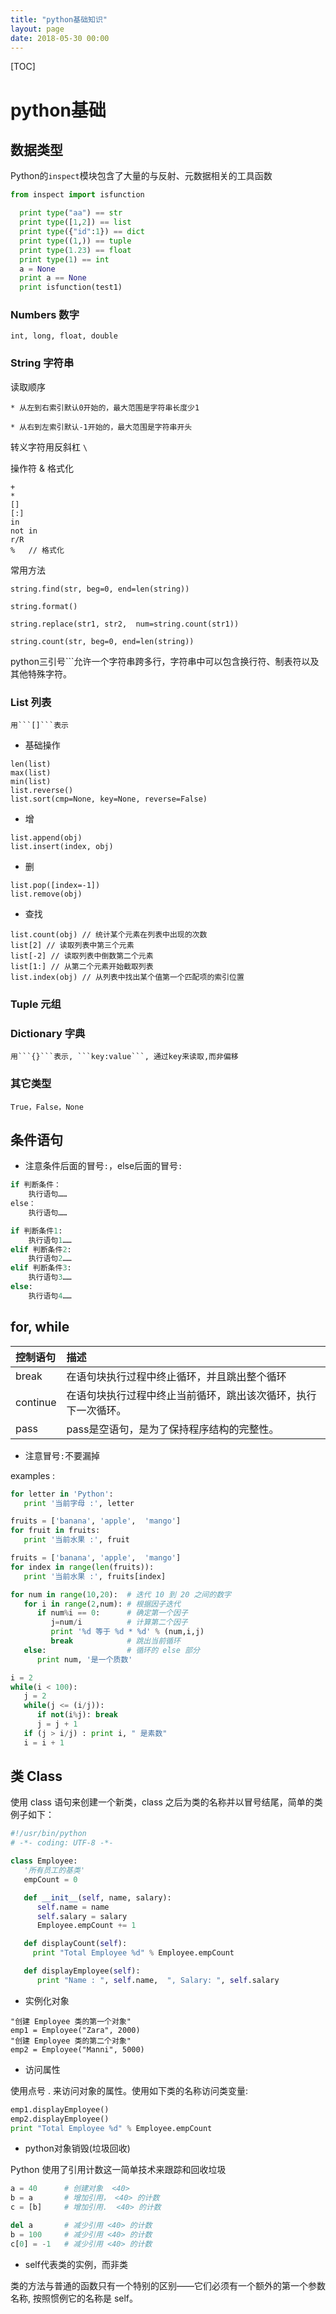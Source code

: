 ```yaml
---
title: "python基础知识"
layout: page
date: 2018-05-30 00:00
---
```


[TOC]

# python基础

## 数据类型

Python的`inspect`模块包含了大量的与反射、元数据相关的工具函数

```python
from inspect import isfunction

  print type("aa") == str
  print type([1,2]) == list
  print type({"id":1}) == dict
  print type((1,)) == tuple
  print type(1.23) == float
  print type(1) == int
  a = None
  print a == None
  print isfunction(test1)
```

### Numbers 数字

	int, long, float, double

### String 字符串

读取顺序

	* 从左到右索引默认0开始的，最大范围是字符串长度少1

	* 从右到左索引默认-1开始的，最大范围是字符串开头

转义字符用反斜杠 `\`

操作符 & 格式化
```
+
*
[]
[:]
in
not in
r/R
%   // 格式化
```

常用方法
```
string.find(str, beg=0, end=len(string))

string.format()

string.replace(str1, str2,  num=string.count(str1))

string.count(str, beg=0, end=len(string))
```

python三引号\```允许一个字符串跨多行，字符串中可以包含换行符、制表符以及其他特殊字符。


### List 列表

	用```[]```表示

* 基础操作

```
len(list) 
max(list)
min(list)
list.reverse()
list.sort(cmp=None, key=None, reverse=False)
```

* 增

```
list.append(obj)
list.insert(index, obj)
```

* 删
```
list.pop([index=-1])
list.remove(obj)
```

* 查找

```
list.count(obj) // 统计某个元素在列表中出现的次数
list[2] // 读取列表中第三个元素
list[-2] // 读取列表中倒数第二个元素
list[1:] // 从第二个元素开始截取列表
list.index(obj) // 从列表中找出某个值第一个匹配项的索引位置
```

### Tuple 元组

### Dictionary 字典

	用```{}```表示, ```key:value```, 通过key来读取,而非偏移

### 其它类型

    True，False，None

## 条件语句

* 注意条件后面的冒号```:```，else后面的冒号```:```

```python
if 判断条件：
    执行语句……
else：
    执行语句……
```

```python
if 判断条件1:
    执行语句1……
elif 判断条件2:
    执行语句2……
elif 判断条件3:
    执行语句3……
else:
    执行语句4……
```

## for, while

控制语句 | 描述
| :- | :- |
break | 在语句块执行过程中终止循环，并且跳出整个循环
continue | 在语句块执行过程中终止当前循环，跳出该次循环，执行下一次循环。
pass | pass是空语句，是为了保持程序结构的完整性。

* 注意冒号```:```不要漏掉

examples :

```python
for letter in 'Python':
   print '当前字母 :', letter

fruits = ['banana', 'apple',  'mango']
for fruit in fruits:
   print '当前水果 :', fruit
```

```python
fruits = ['banana', 'apple',  'mango']
for index in range(len(fruits)):
   print '当前水果 :', fruits[index]
```

```python
for num in range(10,20):  # 迭代 10 到 20 之间的数字
   for i in range(2,num): # 根据因子迭代
      if num%i == 0:      # 确定第一个因子
         j=num/i          # 计算第二个因子
         print '%d 等于 %d * %d' % (num,i,j)
         break            # 跳出当前循环
   else:                  # 循环的 else 部分
      print num, '是一个质数'
```

```python
i = 2
while(i < 100):
   j = 2
   while(j <= (i/j)):
      if not(i%j): break
      j = j + 1
   if (j > i/j) : print i, " 是素数"
   i = i + 1
```

## 类 Class

使用 class 语句来创建一个新类，class 之后为类的名称并以冒号结尾，简单的类例子如下：

```python
#!/usr/bin/python
# -*- coding: UTF-8 -*-

class Employee:
   '所有员工的基类'
   empCount = 0

   def __init__(self, name, salary):
      self.name = name
      self.salary = salary
      Employee.empCount += 1

   def displayCount(self):
     print "Total Employee %d" % Employee.empCount

   def displayEmployee(self):
      print "Name : ", self.name,  ", Salary: ", self.salary
```

* 实例化对象

```
"创建 Employee 类的第一个对象"
emp1 = Employee("Zara", 2000)
"创建 Employee 类的第二个对象"
emp2 = Employee("Manni", 5000)
```

* 访问属性

使用点号 . 来访问对象的属性。使用如下类的名称访问类变量:
```python
emp1.displayEmployee()
emp2.displayEmployee()
print "Total Employee %d" % Employee.empCount
```

* python对象销毁(垃圾回收)

Python 使用了引用计数这一简单技术来跟踪和回收垃圾

```python
a = 40      # 创建对象  <40>
b = a       # 增加引用， <40> 的计数
c = [b]     # 增加引用.  <40> 的计数

del a       # 减少引用 <40> 的计数
b = 100     # 减少引用 <40> 的计数
c[0] = -1   # 减少引用 <40> 的计数
```

* self代表类的实例，而非类

类的方法与普通的函数只有一个特别的区别——它们必须有一个额外的第一个参数名称, 按照惯例它的名称是 self。

## #
